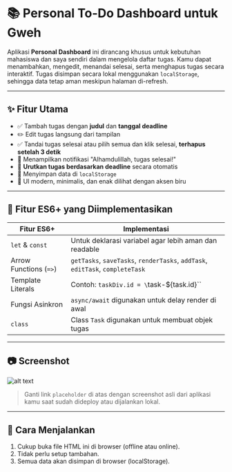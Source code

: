 # 📚 Personal To-Do Dashboard untuk Gweh

Aplikasi **Personal Dashboard** ini dirancang khusus untuk kebutuhan mahasiswa dan saya sendiri dalam mengelola daftar tugas. Kamu dapat menambahkan, mengedit, menandai selesai, serta menghapus tugas secara interaktif. Tugas disimpan secara lokal menggunakan `localStorage`, sehingga data tetap aman meskipun halaman di-refresh.

---

## ✨ Fitur Utama

- ✅ Tambah tugas dengan **judul** dan **tanggal deadline**
- ✏️ Edit tugas langsung dari tampilan
- ✅ Tandai tugas selesai atau pilih semua dan klik selesai, **terhapus setelah 3 detik**
- 🔔 Menampilkan notifikasi "Alhamdulillah, tugas selesai!"
- 📅 **Urutkan tugas berdasarkan deadline** secara otomatis
- 💾 Menyimpan data di `localStorage`
- 🎨 UI modern, minimalis, dan enak dilihat dengan aksen biru

---

## 🚀 Fitur ES6+ yang Diimplementasikan

| Fitur ES6+             | Implementasi                                                                  |
| ---------------------- | ----------------------------------------------------------------------------- |
| `let` & `const`        | Untuk deklarasi variabel agar lebih aman dan readable                         |
| Arrow Functions (`=>`) | `getTasks`, `saveTasks`, `renderTasks`, `addTask`, `editTask`, `completeTask` |
| Template Literals      | Contoh: `taskDiv.id = \`task-${task.id}\``                                    |
| Fungsi Asinkron        | `async/await` digunakan untuk delay render di awal                            |
| `class`                | Class `Task` digunakan untuk membuat objek tugas                              |

---

## 📷 Screenshot

![alt text]([http://url/to/img.png](https://imgur.com/a/Zm2zg76))

> Ganti link `placeholder` di atas dengan screenshot asli dari aplikasi kamu saat sudah dideploy atau dijalankan lokal.

---

## 📁 Cara Menjalankan

1. Cukup buka file HTML ini di browser (offline atau online).
2. Tidak perlu setup tambahan.
3. Semua data akan disimpan di browser (localStorage).

